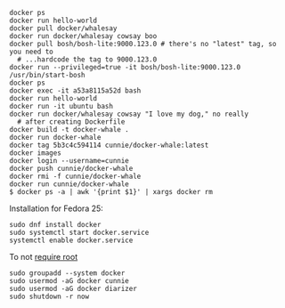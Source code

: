```
docker ps
docker run hello-world
docker pull docker/whalesay
docker run docker/whalesay cowsay boo
docker pull bosh/bosh-lite:9000.123.0 # there's no "latest" tag, so you need to
  # ...hardcode the tag to 9000.123.0
docker run --privileged=true -it bosh/bosh-lite:9000.123.0 /usr/bin/start-bosh
docker ps
docker exec -it a53a8115a52d bash
docker run hello-world
docker run -it ubuntu bash
docker run docker/whalesay cowsay "I love my dog," no really
  # after creating Dockerfile
docker build -t docker-whale .
docker run docker-whale
docker tag 5b3c4c594114 cunnie/docker-whale:latest
docker images
docker login --username=cunnie
docker push cunnie/docker-whale
docker rmi -f cunnie/docker-whale
docker run cunnie/docker-whale
$ docker ps -a | awk '{print $1}' | xargs docker rm
```

Installation for Fedora 25:
```
sudo dnf install docker
sudo systemctl start docker.service
systemctl enable docker.service
```

To not [require root](https://docs.docker.com/engine/installation/linux/linux-postinstall/#manage-docker-as-a-non-root-user)
```
sudo groupadd --system docker
sudo usermod -aG docker cunnie
sudo usermod -aG docker diarizer
sudo shutdown -r now
```
